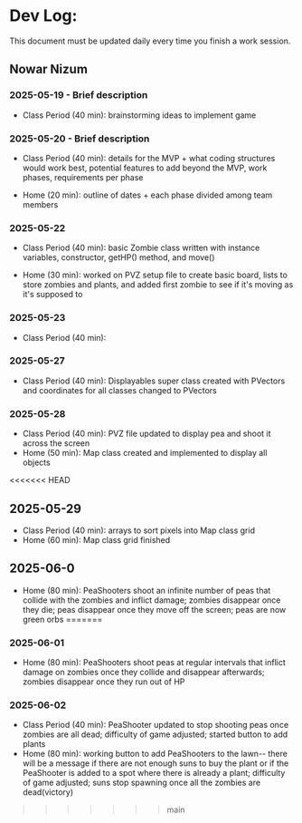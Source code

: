 # Dev Log:

This document must be updated daily every time you finish a work session.

## Nowar Nizum

### 2025-05-19 - Brief description
- Class Period (40 min): brainstorming ideas to implement game

### 2025-05-20 - Brief description
- Class Period (40 min): details for the MVP + what coding structures would work best, potential features to add beyond the MVP, work phases, requirements per phase  

- Home (20 min): outline of dates + each phase divided among team members

### 2025-05-22
- Class Period (40 min): basic Zombie class written with instance variables, constructor, getHP() method, and move()

- Home (30 min): worked on PVZ setup file to create basic board, lists to store zombies and plants, and added first zombie to see if it's moving as it's supposed to

### 2025-05-23
- Class Period (40 min):

### 2025-05-27
- Class Period (40 min): Displayables super class created with PVectors and coordinates for all classes changed to PVectors

### 2025-05-28
- Class Period (40 min): PVZ file updated to display pea and shoot it across the screen
- Home (50 min): Map class created and implemented to display all objects

<<<<<<< HEAD
## 2025-05-29
- Class Period (40 min): arrays to sort pixels into Map class grid
- Home (60 min): Map class grid finished

## 2025-06-0
- Home (80 min): PeaShooters shoot an infinite number of peas that collide with the zombies and inflict damage; zombies disappear once they die; peas disappear once they move off the screen; peas are now green orbs
=======
### 2025-06-01
- Home (80 min): PeaShooters shoot peas at regular intervals that inflict damage on zombies once they collide and disappear afterwards; zombies disappear once they run out of HP

### 2025-06-02
- Class Period (40 min): PeaShooter updated to stop shooting peas once zombies are all dead; difficulty of game adjusted; started button to add plants
- Home (80 min): working button to add PeaShooters to the lawn-- there will be a message if there are not enough suns to buy the plant or if the PeaShooter is added to a spot where there is already a plant; difficulty of game adjusted; suns stop spawning once all the zombies are dead(victory)
>>>>>>> main
